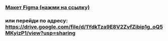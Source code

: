 ### [Макет Figma (нажми на ссылку)](https://drive.google.com/file/d/1YdkTza9E8V2ZvfZibip1g_oQ5MKyizP1/view?usp=sharing)

### или перейди по адресу: <https://drive.google.com/file/d/1YdkTza9E8V2ZvfZibip1g_oQ5MKyizP1/view?usp=sharing>
